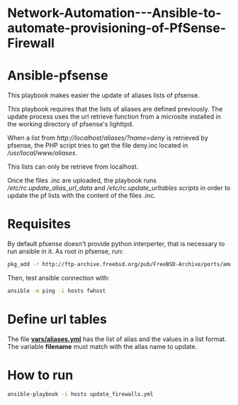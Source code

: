 # Network-Automation---Ansible-to-automate-provisioning-of-PfSense-Firewall

Ansible-pfsense
===============

This playbook makes easier the update of aliases lists of pfsense.

This playbook requires that the lists of aliases are defined previously. The update process uses the url retrieve function from a microsite installed in the working directory of pfsense's lighttpd.

When a list from *http://localhost/aliases/?name=deny* is retrieved by pfsense, the PHP script tries to get the file deny.inc located in */usr/local/www/aliases*.

This lists can only be retrieve from localhost.

Once the files .inc are uploaded, the playbook runs */etc/rc.update_alias_url_data* and */etc/rc.update_urltables scripts* in order to update the pf lists with the content of the files .inc.

Requisites
==========

By default pfsense doesn't provide python interperter, that is necessary to run ansible in it. As root in pfsense, run:

```sh
pkg_add -r http://ftp-archive.freebsd.org/pub/FreeBSD-Archive/ports/amd64/packages-8.3-release/python/python27-2.7.2_4.tbz
```

Then, test ansible connection with:

```sh
ansible -m ping -i hosts fwhost
```

Define url tables
=================

The file [**vars/aliases.yml**](vars/aliases.yml) has the list of alias and the values in a list format. The variable **filename** must match with the alias name to update.

How to run
==========

```sh
ansible-playbook -i hosts update_firewalls.yml
```
